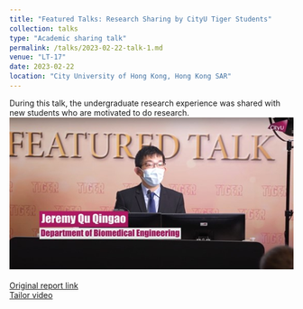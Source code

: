 ```yaml
---
title: "Featured Talks: Research Sharing by CityU Tiger Students"
collection: talks
type: "Academic sharing talk"
permalink: /talks/2023-02-22-talk-1.md
venue: "LT-17"
date: 2023-02-22
location: "City University of Hong Kong, Hong Kong SAR"
---
```

During this talk, the undergraduate research experience was shared with new students who are motivated to do research.
<br/><img src='/images/Personal2.jpg'><br/><br/>
[Original report link](https://www.cityu.edu.hk/cityutiger/activities/events/20230222.htm)<br/>
[Tailor video](https://www.youtube.com/watch?v=AXzKKk_NgEY&feature=youtu.be)
<br/>
 

